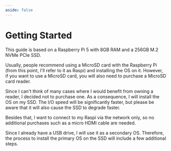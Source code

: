 ```yaml
---
aside: false
---
```


# Getting Started

This guide is based on a Raspberry Pi 5 with 8GB RAM and a 256GB M.2 NVMe PCIe SSD.

Usually, people recommend using a MicroSD card with the Raspberry Pi (from this point, I'll refer to it as Raspi) and installing the OS on it. However, if you want to use a MicroSD card, you will also need to purchase a MicroSD card reader.

Since I can't think of many cases where I would benefit from owning a reader, I decided not to purchase one. As a consequence, I will install the OS on my SSD. The I/O speed will be significantly faster, but please be aware that it will also cause the SSD to degrade faster.

Besides that, I want to connect to my Raspi via the network only, so no additional purchases such as a micro HDMI cable are needed.

Since I already have a USB drive, I will use it as a secondary OS. Therefore, the process to install the primary OS on the SSD will include a few additional steps.
